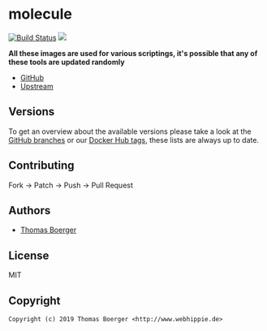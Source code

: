 # molecule

[![Build Status](https://cloud.drone.io/api/badges/toolhippie/molecule/status.svg)](https://cloud.drone.io/toolhippie/molecule)
[![](https://images.microbadger.com/badges/image/toolhippie/molecule:latest.svg)](https://microbadger.com/images/toolhippie/molecule:latest "Get your own image badge on microbadger.com")

**All these images are used for various scriptings, it's possible that any of these tools are updated randomly**

* [GitHub](https://github.com/toolhippie/molecule)
* [Upstream](https://github.com/ansible-community/molecule)


## Versions

To get an overview about the available versions please take a look at the [GitHub branches](https://github.com/toolhippie/molecule/branches/all) or our [Docker Hub tags](https://hub.docker.com/r/toolhippie/molecule/tags/), these lists are always up to date.


## Contributing

Fork -> Patch -> Push -> Pull Request


## Authors

* [Thomas Boerger](https://github.com/tboerger)


## License

MIT


## Copyright

```
Copyright (c) 2019 Thomas Boerger <http://www.webhippie.de>
```
